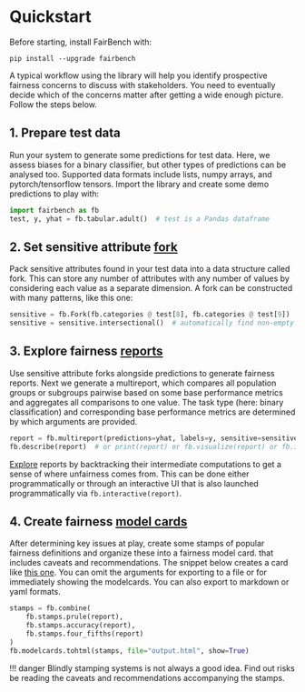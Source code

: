 # Quickstart

Before starting, install FairBench with:

```shell
pip install --upgrade fairbench
```

A typical workflow using the library will help you identify prospective
fairness concerns to discuss with stakeholders. You need to eventually
decide which of the concerns matter after getting a wide enough
picture. Follow the steps below.

## 1. Prepare test data

Run your system to generate some predictions for test data.
Here, we assess biases for a binary
classifier, but other types of predictions can be analysed too. 
Supported data formats
include lists, numpy arrays, and pytorch/tensorflow tensors.
Import the library and create some demo
predictions to play with:

```python
import fairbench as fb
test, y, yhat = fb.tabular.adult()  # test is a Pandas dataframe
```

## 2. Set    sensitive attribute [fork](basics/forks.md)

Pack sensitive attributes found in your test data
into a data structure called fork.
This can store any number of attributes with any number of values
by considering each value as a separate dimension.
A fork can be constructed with many patterns, like this one:

```python
sensitive = fb.Fork(fb.categories @ test[8], fb.categories @ test[9])  # analyse the gender and race columns
sensitive = sensitive.intersectional()  # automatically find non-empty intersections
```

## 3. Explore fairness [reports](basics/reports.md)

Use sensitive attribute forks alongside predictions 
to generate fairness reports.
Next we generate a multireport, which compares all population
groups or subgroups pairwise based on some base performance metrics
and aggregates all comparisons to one value.
The task type (here: binary classification)
and corresponding base performance 
metrics are determined by
which arguments are provided.

```python
report = fb.multireport(predictions=yhat, labels=y, sensitive=sensitive)
fb.describe(report)  # or print(report) or fb.visualize(report) or fb.interactive(report)
```

[Explore](basics/interactive.md) 
reports by backtracking their
intermediate computations
to get a sense of where unfairness comes from.
This can be done either programmatically 
or through an interactive UI
that is also launched programmatically via `fb.interactive(report)`.

## 4. Create fairness [model cards](advanced/modelcards.md)

After determining key issues at play,
create some stamps of popular fairness definitions 
and organize these into a fairness model card.
that includes caveats and recommendations.
The snippet below creates a card like
[this one](images/example_modelcard.md).
You can omit the arguments for exporting to a file or 
for immediately showing the modelcards.
You can also export to markdown or yaml formats.


```python
stamps = fb.combine(
    fb.stamps.prule(report),
    fb.stamps.accuracy(report),
    fb.stamps.four_fifths(report)
)
fb.modelcards.tohtml(stamps, file="output.html", show=True)
```


!!! danger
    Blindly stamping systems is not always a good idea.
    Find out risks be reading the caveats and recommendations
    accompanying the stamps.
